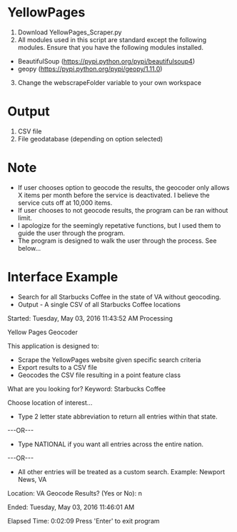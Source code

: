 # YellowPages
1. Download YellowPages_Scraper.py
2. All modules used in this script are standard except the following modules. Ensure that you have the following modules installed.
 - BeautifulSoup (https://pypi.python.org/pypi/beautifulsoup4)
 - geopy (https://pypi.python.org/pypi/geopy/1.11.0)
3. Change the webscrapeFolder variable to your own workspace

# Output
1. CSV file
2. File geodatabase (depending on option selected)

# Note
- If user chooses option to geocode the results, the geocoder only allows X items per month before the service is deactivated. I believe the service cuts off at 10,000 items.
- If user chooses to not geocode results, the program can be ran without limit.
- I apologize for the seemingly repetative functions, but I used them to guide the user through the program.
- The program is designed to walk the user through the process. See below...

# Interface Example
- Search for all Starbucks Coffee in the state of VA without geocoding.
- Output - A single CSV of all Starbucks Coffee locations

Started: Tuesday, May 03, 2016 11:43:52 AM
Processing

Yellow Pages Geocoder

This application is designed to:
   - Scrape the YellowPages website given specific search criteria
   - Export results to a CSV file
   - Geocodes the CSV file resulting in a point feature class

What are you looking for?
Keyword: Starbucks Coffee

Choose location of interest...

   - Type 2 letter state abbreviation to return all entries within that state.

---OR---

   - Type NATIONAL if you want all entries across the entire nation.

---OR---

   - All other entries will be treated as a custom search.
     Example: Newport News, VA

Location: VA
Geocode Results? (Yes or No): n

Ended: Tuesday, May 03, 2016 11:46:01 AM

Elapsed Time: 0:02:09
Press 'Enter' to exit program
